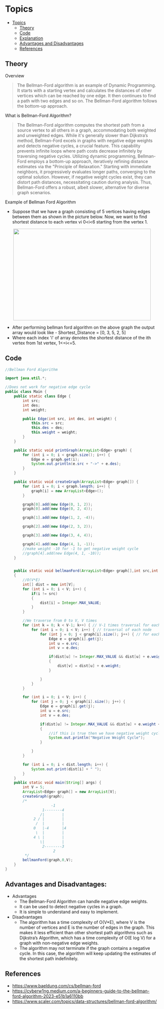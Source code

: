 # Topics

- [Topics](#Topics)
  - [Theory](#Theory)
  - [Code](#Code)
  - [Explanation](#Explanation)
  - [Advantages and Disadvantages](#Advantages-and-Disadvantages)
  - [References](#References)


## Theory
Overview
> The Bellman-Ford algorithm is an example of Dynamic Programming. It starts with a starting vertex and calculates the distances of other vertices which can be reached by one edge. It then continues to find a path with two edges and so on. The Bellman-Ford algorithm follows the bottom-up approach.

What is Bellman-Ford Algorithm?
> The Bellman-Ford algorithm computes the shortest path from a source vertex to all others in a graph, accommodating both weighted and unweighted edges. While it's generally slower than Dijkstra’s method, Bellman-Ford excels in graphs with negative edge weights and detects negative cycles, a crucial feature. This capability prevents infinite loops where path costs decrease infinitely by traversing negative cycles. Utilizing dynamic programming, Bellman-Ford employs a bottom-up approach, iteratively refining distance estimates via the "Principle of Relaxation." Starting with immediate neighbors, it progressively evaluates longer paths, converging to the optimal solution. However, if negative weight cycles exist, they can distort path distances, necessitating caution during analysis. Thus, Bellman-Ford offers a robust, albeit slower, alternative for diverse graph scenarios.

Example of Bellman Ford Algorithm
- Suppose that we have a graph consisting of 5 vertices having edges between them as shown in the picture below. Now, we want to find shortest distance to each vertex vi 0<i<6 starting from the vertex 1.

<p align="center">
  <img src="https://github.com/YashAgrawal0406/JAVA-DS/assets/93816952/4b686874-c191-4915-a515-86cf636c546f" width="450" height="300"> 
</p>

- After performing bellman ford algorithm on the above graph the output array would look like - Shortest_Distance = [0, 3, 5, 2, 5]
- Where each index 'í' of array denotes the shortest distance of the ith vertex from 1st vertex, 1<=i<=5.

## Code
```Java
//Bellman Ford Algorithm

import java.util.*;

//Does not work for negative edge cycle
public class Main {
    public static class Edge {
        int src;
        int des;
        int weight;

        public Edge(int src, int des, int weight) {
            this.src = src;
            this.des = des;
            this.weight = weight;
        }
    }

    public static void printGraph(ArrayList<Edge> graph) {
        for (int i = 0; i < graph.size(); i++) {
            Edge e = graph.get(i);
            System.out.println(e.src + "->" + e.des);
        }
    }

    public static void createGraph(ArrayList<Edge> graph[]) {
        for (int i = 0; i < graph.length; i++) {
            graph[i] = new ArrayList<Edge>();
        }

        graph[0].add(new Edge(0, 1, 2));
        graph[0].add(new Edge(0, 2, 4));

        graph[1].add(new Edge(1, 2, -4));

        graph[2].add(new Edge(2, 3, 2));

        graph[3].add(new Edge(3, 4, 4));

        graph[4].add(new Edge(4, 1, -1));
        //make weight -10 for -1 to get negative weight cycle
        //graph[4].add(new Edge(4, 1, -10));
    }


    public static void bellmanFord(ArrayList<Edge> graph[],int src,int V)
    {
        //O(V*E)
        int[] dist = new int[V];
        for (int i = 0; i < V; i++) {
            if(i != src)
            {
                dist[i] = Integer.MAX_VALUE;
            }
        }

        //We traverse from 0 to V, V times
        for (int k = 0; k < V-1; k++) { // V-1 times traversal for each node // just like bubble sort
            for (int i = 0; i < V; i++) { // traversal of each node
                for (int j = 0; j < graph[i].size(); j++) { // for each edge from curr node
                    Edge e = graph[i].get(j);
                    int u = e.src;
                    int v = e.des;

                    if(dist[u] != Integer.MAX_VALUE && dist[u] + e.weight < dist[v])
                    {
                        dist[v] = dist[u] + e.weight;
                    }

                }
            }
        }

        for (int i = 0; i < V; i++) {
            for (int j = 0; j < graph[i].size(); j++) {
                Edge e = graph[i].get(j);
                int u = e.src;
                int v = e.des;

                if(dist[u] != Integer.MAX_VALUE && dist[u] + e.weight < dist[v])
                {
                    //if this is true then we have negative weight cycle
                    System.out.println("Negative Weight Cycle");
                }

            }
        }

        for (int i = 0; i < dist.length; i++) {
            System.out.print(dist[i] + " ");
        }
    }
    public static void main(String[] args) {
        int V = 5;
        ArrayList<Edge> graph[] = new ArrayList[V];
        createGraph(graph);
        /*
                     -1
                 1--------4
                /|        |
             2 / |        |
              /  |        |
             0   |-4      |4
              \  |        |
             4 \ |        |
                \|        |
                 2--------3
                      2
         */
        bellmanFord(graph,0,V);
    }
}
```

## Advantages and Disadvantages:
- Advantages
  - The Bellman-Ford Algorithm can handle negative edge weights.
  - It can be used to detect negative cycles in a graph.
  - It is simple to understand and easy to implement.
- Disadvantages
  - The algorithm has a time complexity of O(V*E), where V is the number of vertices and E is the number of edges in the graph. This makes it less efficient than other shortest path algorithms such as Dijkstra’s Algorithm, which has a time complexity of O(E log V) for a graph with non-negative edge weights.
  - The algorithm may not terminate if the graph contains a negative cycle. In this case, the algorithm will keep updating the estimates of the shortest path indefinitely.


## References
- https://www.baeldung.com/cs/bellman-ford
- https://cyberw1ng.medium.com/a-beginners-guide-to-the-bellman-ford-algorithm-2023-e51b1a6110bb
- https://www.scaler.com/topics/data-structures/bellman-ford-algorithm/

